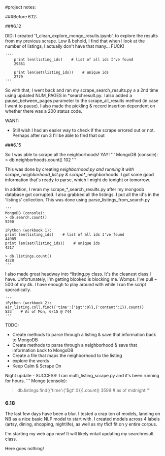 #project notes:

###Before 6.12:



###6.12

DID:
I created '1_clean_explore_mongo_results.ipynb', to explore the results from my previous scrape. Low & behold, I find that when I look at the number of listings, I actually don't have that many... FUCK!

    ''''
        print len(listing_ids)    # list of all ids I've found
        29851

        print len(set(listing_ids))    # unique ids
        2779
    '''

So with that, I went back and ran my scrape_search_results.py a a 2nd time using updated NUM_PAGES in *searchresult.py. I also added a pause_between_pages parameter to the scrape_all_results method (in case I want to pause). I also made the pickling & record insertion dependent on whether there was a 200 status code.  

WANT:
* Still wish I had an easier way to check if the scrape errored out or not.  Perhaps after run 3 I'll be able to find that out


###6.15

So I was able to scrape all the neighborhoods! YAY!
    '''
    MongoDB (console):
    > db.neighborhoods.count()
    102
    '''

This was done by creating *neighborhood.py and running it with scrape_*_neighborhood_list.py & scrape_*_neighborhoods. I got some good information that's ready to parse, which I might do tonight or tomorrow.

In addition, I reran my scrape_*_search_results.py after my mongodb database got corrupted. I also grabbed all the listings. I put all the id's in the 'listings' collection. This was done using parse_listings_from_search.py

    '''
    MongoDB (console):
    > db.search.count()
    5200

    iPython (workbook 1):
    print len(listing_ids)    # list of all ids I've found
    44985
    print len(set(listing_ids))    # unique ids
    4217

    > db.listings.count()
    4228
    '''
 

I also made great headway into *listing.py class. It's the cleanest class I have. Unfortunately, I'm getting blcoked is blocking me. Womps. I've pull ~ 500 of my 4k. I have enough to play around with while I run the script sporadically.

    '''
    iPython (workbook 2):
    air_listing.coll.find({'time':{'$gt':0}},{'content':1}).count()
    523    # As of Mon, 6/15 @ 744
    '''

TODO:
* Create methods to parse through a listing & save that information back to MongoDB
* Create methods to parse through a neighborhood & save that information back to MongoDB
* Create a file that maps the neighborhood to the listing
* explore the words
* Keep Calm & Scrape On

Night update - SUCCESS! I ran multi_listing_scrape.py and it's been running for hours. 
'''
Mongo (console):
> db.listings.find({'time':{'$gt':0}}).count()
3599   # as of midnight
'''

### 6.18

The last few days have been a blur. I tested a crap ton of models, landing on NB as a nice basic NLP model to start with.  I created models across 4 labels (artsy, dining, shopping, nightlife), as well as my tfidf fit on y entire corpus. 

I'm starting my web app now!  It will likely entail updating my searchresult class. 

Here goes nothing!